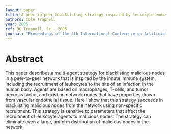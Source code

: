 ```yaml
---
layout: paper
title: A peer-to-peer blacklisting strategy inspired by leukocyte-endothelial interaction
authors: Cole Trapnell
year: 2005
ref: BC Trapnell, Jr., 2005.
journal: "Proceedings of the 4th International Conference on Artificial Immune Systems"
---
```


# Abstract

This paper describes a multi-agent strategy for blacklisting malicious nodes in a peer-to-peer network that is inspired by the innate immune system, including the recruitment of leukocytes to the site of an infection in the human body. Agents are based on macrophages, T-cells, and tumor necrosis factor, and exist on network nodes that have properties drawn from vascular endothelial tissue. Here I show that this strategy succeeds in blacklisting malicious nodes from the network using non-specific recruitment. This strategy is sensitive to parameters that affect the recruitment of leukocyte agents to malicious nodes. The strategy can eliminate even a large, uniform distribution of malicious nodes in the network.